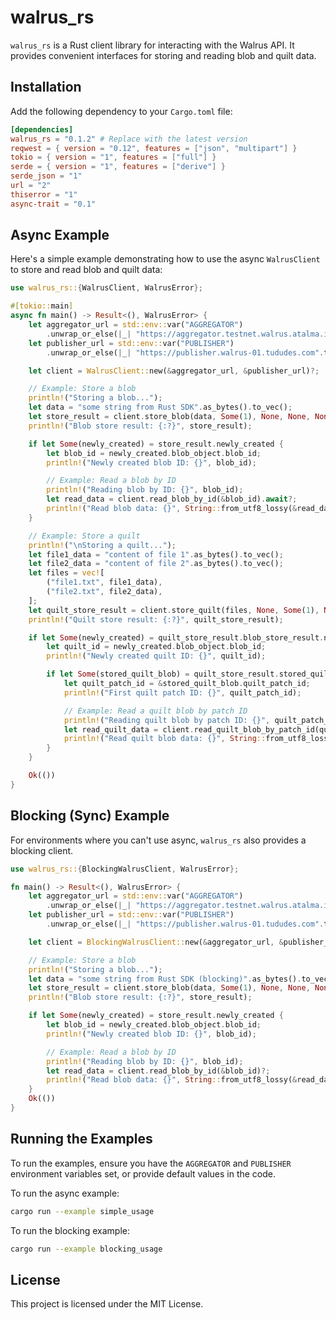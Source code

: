 # walrus_rs

`walrus_rs` is a Rust client library for interacting with the Walrus API. It provides convenient interfaces for storing and reading blob and quilt data.

## Installation

Add the following dependency to your `Cargo.toml` file:

```toml
[dependencies]
walrus_rs = "0.1.2" # Replace with the latest version
reqwest = { version = "0.12", features = ["json", "multipart"] }
tokio = { version = "1", features = ["full"] }
serde = { version = "1", features = ["derive"] }
serde_json = "1"
url = "2"
thiserror = "1"
async-trait = "0.1"
```

## Async Example

Here's a simple example demonstrating how to use the async `WalrusClient` to store and read blob and quilt data:

```rust
use walrus_rs::{WalrusClient, WalrusError};

#[tokio::main]
async fn main() -> Result<(), WalrusError> {
    let aggregator_url = std::env::var("AGGREGATOR")
        .unwrap_or_else(|_| "https://aggregator.testnet.walrus.atalma.io".to_string());
    let publisher_url = std::env::var("PUBLISHER")
        .unwrap_or_else(|_| "https://publisher.walrus-01.tududes.com".to_string());

    let client = WalrusClient::new(&aggregator_url, &publisher_url)?;

    // Example: Store a blob
    println!("Storing a blob...");
    let data = "some string from Rust SDK".as_bytes().to_vec();
    let store_result = client.store_blob(data, Some(1), None, None, None).await?;
    println!("Blob store result: {:?}", store_result);

    if let Some(newly_created) = store_result.newly_created {
        let blob_id = newly_created.blob_object.blob_id;
        println!("Newly created blob ID: {}", blob_id);

        // Example: Read a blob by ID
        println!("Reading blob by ID: {}", blob_id);
        let read_data = client.read_blob_by_id(&blob_id).await?;
        println!("Read blob data: {}", String::from_utf8_lossy(&read_data));
    }

    // Example: Store a quilt
    println!("\nStoring a quilt...");
    let file1_data = "content of file 1".as_bytes().to_vec();
    let file2_data = "content of file 2".as_bytes().to_vec();
    let files = vec![
        ("file1.txt", file1_data),
        ("file2.txt", file2_data),
    ];
    let quilt_store_result = client.store_quilt(files, None, Some(1), None, None, None).await?;
    println!("Quilt store result: {:?}", quilt_store_result);

    if let Some(newly_created) = quilt_store_result.blob_store_result.newly_created {
        let quilt_id = newly_created.blob_object.blob_id;
        println!("Newly created quilt ID: {}", quilt_id);

        if let Some(stored_quilt_blob) = quilt_store_result.stored_quilt_blobs.get(0) {
            let quilt_patch_id = &stored_quilt_blob.quilt_patch_id;
            println!("First quilt patch ID: {}", quilt_patch_id);

            // Example: Read a quilt blob by patch ID
            println!("Reading quilt blob by patch ID: {}", quilt_patch_id);
            let read_quilt_data = client.read_quilt_blob_by_patch_id(quilt_patch_id).await?;
            println!("Read quilt blob data: {}", String::from_utf8_lossy(&read_quilt_data));
        }
    }

    Ok(())
}
```

## Blocking (Sync) Example

For environments where you can't use async, `walrus_rs` also provides a blocking client.

```rust
use walrus_rs::{BlockingWalrusClient, WalrusError};

fn main() -> Result<(), WalrusError> {
    let aggregator_url = std::env::var("AGGREGATOR")
        .unwrap_or_else(|_| "https://aggregator.testnet.walrus.atalma.io".to_string());
    let publisher_url = std::env::var("PUBLISHER")
        .unwrap_or_else(|_| "https://publisher.walrus-01.tududes.com".to_string());

    let client = BlockingWalrusClient::new(&aggregator_url, &publisher_url)?;

    // Example: Store a blob
    println!("Storing a blob...");
    let data = "some string from Rust SDK (blocking)".as_bytes().to_vec();
    let store_result = client.store_blob(data, Some(1), None, None, None)?;
    println!("Blob store result: {:?}", store_result);

    if let Some(newly_created) = store_result.newly_created {
        let blob_id = newly_created.blob_object.blob_id;
        println!("Newly created blob ID: {}", blob_id);

        // Example: Read a blob by ID
        println!("Reading blob by ID: {}", blob_id);
        let read_data = client.read_blob_by_id(&blob_id)?;
        println!("Read blob data: {}", String::from_utf8_lossy(&read_data));
    }
    Ok(())
}
```

## Running the Examples

To run the examples, ensure you have the `AGGREGATOR` and `PUBLISHER` environment variables set, or provide default values in the code.

To run the async example:
```bash
cargo run --example simple_usage
```

To run the blocking example:
```bash
cargo run --example blocking_usage
```

## License

This project is licensed under the MIT License.